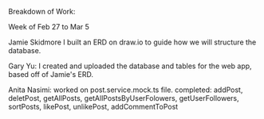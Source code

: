 Breakdown of Work:

Week of Feb 27 to Mar 5

Jamie Skidmore
I built an ERD on draw.io to guide how we will structure the database.

Gary Yu:
I created and uploaded the database and tables for the web app, based off of Jamie's ERD.

Anita Nasimi:
worked on post.service.mock.ts file. completed: addPost, deletPost, getAllPosts, getAllPostsByUserFolowers, getUserFollowers, sortPosts, likePost, unlikePost, addCommentToPost
